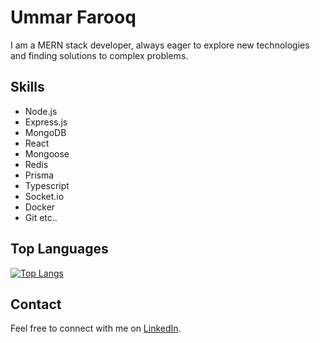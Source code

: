 # Ummar Farooq

I am a MERN stack developer, always eager to explore new technologies and finding solutions to complex problems.

## Skills
- Node.js
- Express.js
- MongoDB
- React
- Mongoose
- Redis
- Prisma
- Typescript
- Socket.io
- Docker
- Git etc..

## Top Languages
[![Top Langs](https://github-readme-stats.vercel.app/api/top-langs/?username=farooqpk)](https://github.com/farooqpk)
 
## Contact
Feel free to connect with me on [LinkedIn](https://www.linkedin.com/in/ummar-farooq-70865a220/).
